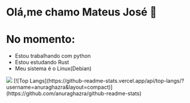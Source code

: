 
 <link rel="stylesheet" href="https://cdn.jsdelivr.net/gh/devicons/devicon@v2.15.1/devicon.min.css">
          


# Olá,me chamo Mateus José 🖖
          


# No momento:
* Estou trabalhando com python 
* Estou estudando Rust 
* Meu sistema é o Linux(Debian) 
          
       
          



<img src="https://github-readme-stats.anuraghazra1.vercel.app/api?username=mateussiilva&show_icons=true" />
[![Top Langs](https://github-readme-stats.vercel.app/api/top-langs/?username=anuraghazra&layout=compact)](https://github.com/anuraghazra/github-readme-stats)
